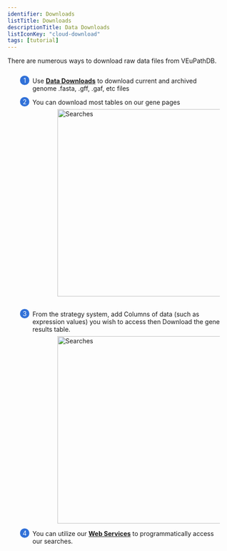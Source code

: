 ```yaml
---
identifier: Downloads
listTitle: Downloads
descriptionTitle: Data Downloads
listIconKey: "cloud-download"
tags: [tutorial]
---
```

<style>
  .downloads-feature {
    margin: auto;
  }
  .downloads-feature--panels {
    display: flex;
    flex-wrap: wrap;
    align-items: flex-start;
    counter-reset: panel;
  }
  .downloads-feature--panels > * {
    overflow: hidden;
    margin: 0 2em;
  }
  .downloads-feature--panels > * > div {
    margin-top: 1em;
    margin-left: 2em;
    position: relative;
  }
  .downloads-feature--panels > * img {
    margin-left: 2em;
  }
  .downloads-feature--panels > * > div:before {
    counter-increment: panel;
    content: counter(panel);
    background: #3171d8;
    border-radius: 1em;
    height: 1.5em;
    width: 1.5em;
    display: inline-flex;
    justify-content: center;
    align-items: center;
    margin-right: .5em;
    color: white;
    position: absolute;
    left: -2em;
    top: -0.25em;
  }
  #topright {
    text-align: right;
  }

</style>


<div class="downloads-feature">
<p class="card-text">There are numerous ways to download raw data files from VEuPathDB.</p>

<div class="downloads-feature--panels">
  <div>
    <div>Use <a href="/app/downloads/"><b>Data Downloads</b></a> to download current and archived genome .fasta, .gff, .gaf, etc files
  </div>
  <div>
    <div>You can download most tables on our gene pages </div>
      <img style="width: 30em; margin-top: .5em; margin-left: 4em;" src="{{ "/assets/images/resources_tools/table_download.png" | absolute_url }}" alt="Searches"/><br/><br/>
  </div>
  <div>
    <div>From the strategy system, add Columns of data (such as expression values) you wish to access then Download the gene results table. </div>
      <img style="width: 30em; margin-top: .5em; margin-left: 4em;" src="{{ "/assets/images/resources_tools/download_strat_example.png" | absolute_url }}" alt="Searches"/>
  </div>
    <div>You can utilize our <a href="/trichdb/serviceList.jsp"><b>Web Services</b></a> to programmatically access our searches.
  </div>
  
</div>
